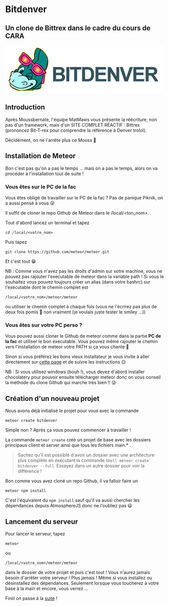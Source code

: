 # Bitdenver

## Un clone de Bittrex dans le cadre du cours de CARA

![logo](public/img/denverlogo.png)

## Introduction

Après Moussbernate, l'équipe MatMaws vous présente la réécriture, non pas d'un framework, mais d'un SITE COMPLET RÉACTIF : Bittrex (prononcez Bit-T-rex pour comprendre la référence à Denver trolol).

Décidément, on ne l'arrête plus ce Mouss 👳

## Installation de Meteor

Bon c'est pas qu'on a pas le temps ... mais on a pas le temps, alors on va procéder à l'installation tout de suite !

### Vous êtes sur le PC de la fac

Vous êtes obligé de travailler sur le PC de la fac ? Pas de panique Piknik, on a aussi pensé à vous 😜

Il suffit de cloner le repo Github de Meteor dans le /local/<ton_nom>.

Tout d'abord lancez un terminal et tapez

```Shell
cd /local/<votre_nom>
```

Puis tapez

```Shell
git clone https://github.com/meteor/meteor.git
```

Et c'est tout 😁

NB : Comme vous n'avez pas les droits d'admin sur votre machine, vous ne pouvez pas rajouter l'executable de meteor dans la variable path ! Si vous le souhaitez vous pouvez toujours créer un alias (dans votre bashrc) sur l'executable dont le chemin complet est

```Shell
/local/<votre_nom>/meteor/meteor
```

ou utiliser le chemin complet à chaque fois (vous ne l'écrirez pas plus de deux fois pomis 🤞 non vraiment (je voulais juste tester le smiley ...))

### Vous êtes sur votre PC perso ?

Vous pouvez aussi cloner le Github de meteor comme dans la partie **PC de la fac** et utiliser le bon executable. Vous pouvez même rajouter le chemin vers l'installation de meteor votre PATH si ça vous chante 👀

Sinon si vous préfèrez les bons vieux installateur je vous invite à aller directement sur [cette page](https://www.meteor.com/install) et de suivre les instructions 😉

NB : Si vous utilisez windows (bouh !), vous devez d'abord installer chocolatery pour pouvoir ensuite télécharger meteor donc on vous conseil la méthode du clone Github qui marche très bien !! 😜

## Création d'un nouveau projet

Nous avons déjà initialisé le projet pour vous avec la commande

```Shell
meteor create bitdenver
```

Simple non ? Après ça vous pouvez commencer à travailler !

La commande `meteor create` créé un projet de base avec les dossiers principaux client et server ainsi que tous les fichiers main.\* .

> Sachez qu'il est possible d'avoir un dossier avec une architecture plus complète en éxécutant la commande
> `Shell meteor create bitdenver --full`.
> Essayez dans un autre dossier pour voir la différence !

Bon comme vous avez cloné un repo Github, il va falloir faire un

```Shell
meteor npm install
```

C'est l'équivalent du `npm install` sauf qu'il va aussi chercher les dépendances depuis AtmosphereJS donc ne l'oubliez pas 😃

## Lancement du serveur

Pour lancer le serveur, tapez

```Shell
meteor
```

ou

```Shell
/local/<votre_nom>/meteor/meteor
```

dans le dossier de votre projet et puis c'est tout ! Vous n'aurez jamais besoin d'arrêter votre serveur ! Plus jamais ! Même si vous installez ou désinstallez des dépendances.
Seulement lorsque vous toucherez à votre base à la main et encore, vous verrez ...

Finiii on passe à la [suite](FEATURES.md) !
